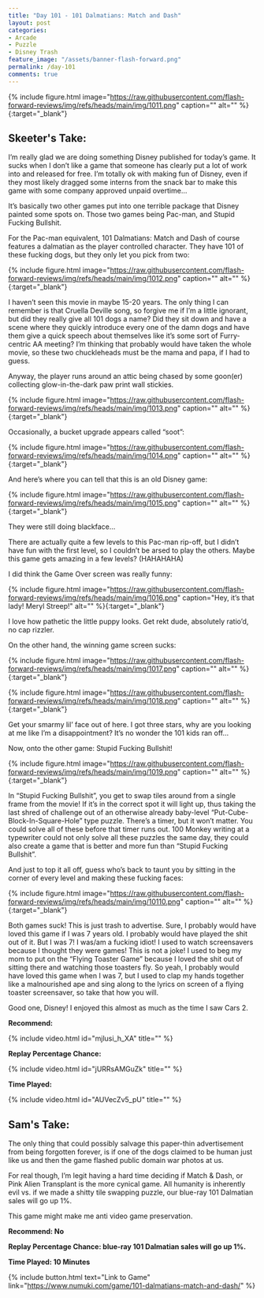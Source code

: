 ```yaml
---
title: "Day 101 - 101 Dalmatians: Match and Dash"
layout: post
categories:
- Arcade
- Puzzle
- Disney Trash
feature_image: "/assets/banner-flash-forward.png"
permalink: /day-101
comments: true
---
```


{% include figure.html image="https://raw.githubusercontent.com/flash-forward-reviews/img/refs/heads/main/img/1011.png" caption="" alt="" %}{:target="_blank"}

## Skeeter's Take:

I’m really glad we are doing something Disney published for today’s game. It sucks when I don’t like a game that someone has clearly put a lot of work into and released for free. I’m totally ok with making fun of Disney, even if they most likely dragged some interns from the snack bar to make this game with some company approved unpaid overtime… 

It’s basically two other games put into one terrible package that Disney painted some spots on. 
Those two games being Pac-man, and Stupid Fucking Bullshit. 

For the Pac-man equivalent, 101 Dalmatians: Match and Dash of course features a dalmatian as the player controlled character. They have 101 of these fucking dogs, but they only let you pick from two:

{% include figure.html image="https://raw.githubusercontent.com/flash-forward-reviews/img/refs/heads/main/img/1012.png" caption="" alt="" %}{:target="_blank"}

I haven’t seen this movie in maybe 15-20 years. The only thing I can remember is that Cruella Deville song, so forgive me if I’m a little ignorant, but did they really give all 101 dogs a name? Did they sit down and have a scene where they quickly introduce every one of the damn dogs and have them give a quick speech about themselves like it’s some sort of Furry-centric AA meeting? 
I’m thinking that probably would have taken the whole movie, so these two chuckleheads must be the mama and papa, if I had to guess. 

Anyway, the player runs around an attic being chased by some goon(er) collecting glow-in-the-dark paw print wall stickies.

{% include figure.html image="https://raw.githubusercontent.com/flash-forward-reviews/img/refs/heads/main/img/1013.png" caption="" alt="" %}{:target="_blank"}

Occasionally, a bucket upgrade appears called “soot”:

{% include figure.html image="https://raw.githubusercontent.com/flash-forward-reviews/img/refs/heads/main/img/1014.png" caption="" alt="" %}{:target="_blank"}

 And here’s where you can tell that this is an old Disney game:

{% include figure.html image="https://raw.githubusercontent.com/flash-forward-reviews/img/refs/heads/main/img/1015.png" caption="" alt="" %}{:target="_blank"}

They were still doing blackface…

There are actually quite a few levels to this Pac-man rip-off, but I didn’t have fun with the first level, so I couldn’t be arsed to play the others. Maybe this game gets amazing in a few levels? (HAHAHAHA) 

 I did think the Game Over screen was really funny:

{% include figure.html image="https://raw.githubusercontent.com/flash-forward-reviews/img/refs/heads/main/img/1016.png" caption="Hey, it’s that lady! Meryl Streep!" alt="" %}{:target="_blank"}

I love how pathetic the little puppy looks. Get rekt dude, absolutely ratio’d, no cap rizzler. 

On the other hand, the winning game screen sucks:

{% include figure.html image="https://raw.githubusercontent.com/flash-forward-reviews/img/refs/heads/main/img/1017.png" caption="" alt="" %}{:target="_blank"}

{% include figure.html image="https://raw.githubusercontent.com/flash-forward-reviews/img/refs/heads/main/img/1018.png" caption="" alt="" %}{:target="_blank"}

Get your smarmy lil’ face out of here. I got three stars, why are you looking at me like I’m a disappointment? It’s no wonder the 101 kids ran off…

Now, onto the other game: Stupid Fucking Bullshit!

{% include figure.html image="https://raw.githubusercontent.com/flash-forward-reviews/img/refs/heads/main/img/1019.png" caption="" alt="" %}{:target="_blank"}

In “Stupid Fucking Bullshit”, you get to swap tiles around from a single frame from the movie! If it’s in the correct spot it will light up, thus taking the last shred of challenge out of an otherwise already baby-level “Put-Cube-Block-In-Square-Hole” type puzzle. There’s a timer, but it won’t matter. You could solve all of these before that timer runs out. 100 Monkey writing at a typewriter could not only solve all these puzzles the same day, they could also create a game that is better and more fun than “Stupid Fucking Bullshit”. 

And just to top it all off, guess who’s back to taunt you by sitting in the corner of every level and making these fucking faces: 

{% include figure.html image="https://raw.githubusercontent.com/flash-forward-reviews/img/refs/heads/main/img/10110.png" caption="" alt="" %}{:target="_blank"}

Both games suck! This is just trash to advertise. Sure, I probably would have loved this game if I was 7 years old. I probably would have played the shit out of it. But I was 7! I was/am a fucking idiot! I used to watch screensavers because I thought they were games! This is not a joke! I used to beg my mom to put on the “Flying Toaster Game” because I loved the shit out of sitting there and watching those toasters fly. So yeah, I probably would have loved this game when I was 7, but I used to clap my hands together like a malnourished ape and sing along to the lyrics on screen of a flying toaster screensaver, so take that how you will. 

Good one, Disney! I enjoyed this almost as much as the time I saw Cars 2.

**Recommend:**

{% include video.html id="mjlusi_h_XA" title="" %}

**Replay Percentage Chance:**

{% include video.html id="jURRsAMGuZk" title="" %}

**Time Played:**

{% include video.html id="AUVecZv5_pU" title="" %}

## Sam's Take:

The only thing that could possibly salvage this paper-thin advertisement from being forgotten forever, is if one of the dogs claimed to be human just like us and then the game flashed public domain war photos at us.

For real though, I’m legit having a hard time deciding if Match & Dash, or Pink Alien Transplant is the more cynical game. All humanity is inherently evil vs. if we made a shitty tile swapping puzzle, our blue-ray 101 Dalmatian sales will go up 1%.

This game might make me anti video game preservation.

**Recommend: No**

**Replay Percentage Chance: blue-ray 101 Dalmatian sales will go up 1%.**

**Time Played: 10 Minutes**

{% include button.html text="Link to Game" link="https://www.numuki.com/game/101-dalmatians-match-and-dash/" %}